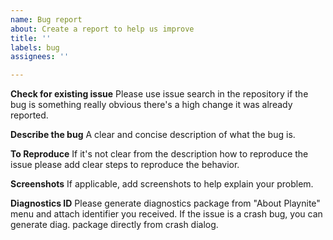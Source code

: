 ```yaml
---
name: Bug report
about: Create a report to help us improve
title: ''
labels: bug
assignees: ''

---
```


**Check for existing issue**
Please use issue search in the repository if the bug is something really obvious there's a high change it was already reported.

**Describe the bug**
A clear and concise description of what the bug is.

**To Reproduce**
If it's not clear from the description how to reproduce the issue please add clear steps to reproduce the behavior.

**Screenshots**
If applicable, add screenshots to help explain your problem.

**Diagnostics ID**
Please generate diagnostics package from "About Playnite" menu and attach identifier you received. If the issue is a crash bug, you can generate diag. package directly from crash dialog.

